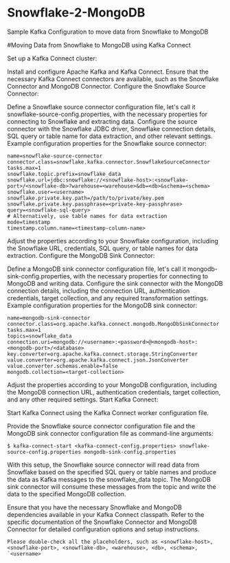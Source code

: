 # Snowflake-2-MongoDB
Sample Kafka Configuration to move data from Snowflake to MongoDB 

#Moving Data from Snowflake to MongoDB using Kafka Connect

Set up a Kafka Connect cluster:

Install and configure Apache Kafka and Kafka Connect.
Ensure that the necessary Kafka Connect connectors are available, such as the Snowflake Connector and MongoDB Connector.
Configure the Snowflake Source Connector:

Define a Snowflake source connector configuration file, let's call it snowflake-source-config.properties, with the necessary properties for connecting to Snowflake and extracting data.
Configure the source connector with the Snowflake JDBC driver, Snowflake connection details, SQL query or table name for data extraction, and other relevant settings.
Example configuration properties for the Snowflake source connector:
```
name=snowflake-source-connector
connector.class=snowflake.kafka.connector.SnowflakeSourceConnector
tasks.max=1
snowflake.topic.prefix=snowflake_data
snowflake.url=jdbc:snowflake://<snowflake-host>:<snowflake-port>/<snowflake-db>?warehouse=<warehouse>&db=<db>&schema=<schema>
snowflake.user=<username>
snowflake.private.key.path=/path/to/private/key.pem
snowflake.private.key.passphrase=<private-key-passphrase>
query=<snowflake-sql-query>
# Alternatively, use table names for data extraction
mode=timestamp
timestamp.column.name=<timestamp-column-name>
```
Adjust the properties according to your Snowflake configuration, including the Snowflake URL, credentials, SQL query, or table names for data extraction.
Configure the MongoDB Sink Connector:

Define a MongoDB sink connector configuration file, let's call it mongodb-sink-config.properties, with the necessary properties for connecting to MongoDB and writing data.
Configure the sink connector with the MongoDB connection details, including the connection URL, authentication credentials, target collection, and any required transformation settings.
Example configuration properties for the MongoDB sink connector:
```
name=mongodb-sink-connector
connector.class=org.apache.kafka.connect.mongodb.MongoDbSinkConnector
tasks.max=1
topics=snowflake_data
connection.uri=mongodb://<username>:<password>@<mongodb-host>:<mongodb-port>/<database>
key.converter=org.apache.kafka.connect.storage.StringConverter
value.converter=org.apache.kafka.connect.json.JsonConverter
value.converter.schemas.enable=false
mongodb.collection=<target-collection>
```
Adjust the properties according to your MongoDB configuration, including the MongoDB connection URL, authentication credentials, target collection, and any other required settings.
Start Kafka Connect:

Start Kafka Connect using the Kafka Connect worker configuration file.

Provide the Snowflake source connector configuration file and the MongoDB sink connector configuration file as command-line arguments:
```
$ kafka-connect-start <kafka-connect-config.properties> snowflake-source-config.properties mongodb-sink-config.properties
```
With this setup, the Snowflake source connector will read data from Snowflake based on the specified SQL query or table names and produce the data as Kafka messages to the snowflake_data topic. The MongoDB sink connector will consume these messages from the topic and write the data to the specified MongoDB collection.

Ensure that you have the necessary Snowflake and MongoDB dependencies available in your Kafka Connect classpath. Refer to the specific documentation of the Snowflake Connector and MongoDB Connector for detailed configuration options and setup instructions.
```
Please double-check all the placeholders, such as <snowflake-host>, <snowflake-port>, <snowflake-db>, <warehouse>, <db>, <schema>, `<username>
```
